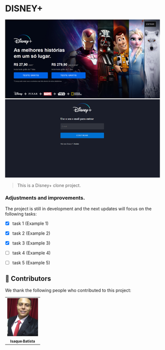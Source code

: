 # DISNEY+



<img src="./img/pagina-principal.png" alt="Página Principal">
<img src="./img/pagina-login.png" alt="Página Login">

> This is a Disney+ clone project.

### Adjustments and improvements.

The project is still in development and the next updates will focus on the following tasks:

- [x] task 1 (Example 1)
- [x] task 2 (Example 2)
- [x] task 3 (Example 3)
- [ ] task 4 (Example 4)
- [ ] task 5 (Example 5)

 
## 🤝 Contributors

We thank the following people who contributed to this project:

<table>
  <tr>
      <td align="center">
          <a href="#">
                <img src="./img/my-photo.jpeg" width="100px;" alt="Foto do Isaque Batista no GitHub"/><br>
                <sub>
                <b>Isaque Batista</b>
                </sub>
         </a>
      </td>
  </tr>
</table>
